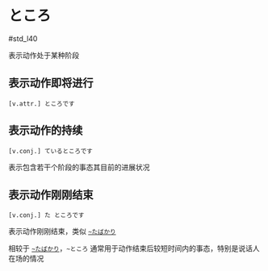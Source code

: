 # ところ

 #std_l40  

表示动作处于某种阶段  

## 表示动作即将进行

```nihongo
[v.attr.] ところです  
```

## 表示动作的持续

```nihongo
[v.conj.] ているところです  
```

表示包含若干个阶段的事态其目前的进展状况  

## 表示动作刚刚结束

```nihongo
[v.conj.] た ところです  
```

表示动作刚刚结束，类似 [`~たばかり`](ばかり.md#表示动作或事情刚刚结束)  

相较于 [`~たばかり`](ばかり.md#表示动作或事情刚刚结束)，`~ところ` 通常用于动作结束后较短时间内的事态，特别是说话人在场的情况  
